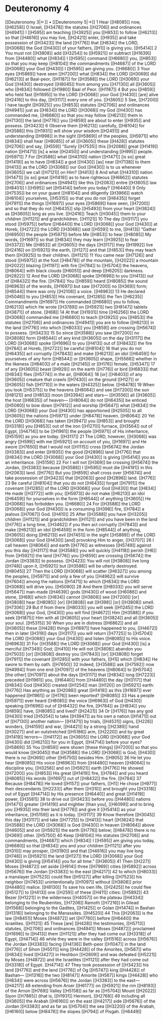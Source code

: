 # Deuteronomy 4
[[Deuteronomy 3|←]] • [[Deuteronomy 5|→]]
1 Hear [[H8085]] now, [[H6258]] O Israel, [[H3478]] the statutes [[H2706]] and ordinances [[H4941]] I [[H595]] am teaching [[H3925]] you [[H853]] to follow [[H6213]] so that [[H4616]] you may live, [[H2421]] enter, [[H935]] and take possession of [[H3423]] the land [[H776]] that [[H834]] the LORD, [[H3068]] the God [[H430]] of your fathers, [[H1]] is giving you. [[H5414]] 
2 You must not [[H3808]] add [[H3254]] to [[H5921]] or subtract [[H1639]] from [[H4480]] what [[H834]] I [[H595]] command [[H6680]] you, [[H853]] so that you may keep [[H8104]] the commandments [[H4687]] of the LORD [[H3068]] your God [[H430]] I [[H595]] am giving you. [[H6680]] 
3 Your eyes [[H5869]] have seen [[H7200]] what [[H834]] the LORD [[H3069]] did [[H6213]] at Baal-peor, [[H1187]] for [[H3588]] the LORD [[H3069]] your God [[H430]] destroyed [[H8045]] from among you [[H7130]] all [[H3605]] who [[H834]] followed [[H1980]] Baal of Peor. [[H1187]] 
4 But you [[H859]] who held fast [[H1695]] to the LORD [[H3068]] your God [[H430]] [are] alive [[H2416]] to this day, [[H3117]] every one of you. [[H3605]] 
5 See, [[H7200]] I have taught [[H3925]] you [[H853]] statutes [[H2706]] and ordinances [[H4941]] just as [[H834]] the LORD [[H3068]] my God [[H430]] has commanded me, [[H6680]] so that you may follow [[H6213]] them in [[H7130]] the land [[H776]] you [[H859]] are about to enter [[H935]] and possess. [[H3423]] 
6 Observe them [[H6213]] carefully, [[H8104]] for [[H3588]] this [[H1931]] will show your wisdom [[H2451]] and understanding [[H998]] in the sight [[H5869]] of the peoples, [[H5971]] who [[H834]] shall hear [[H8085]] of all [[H3605]] these [[H428]] statutes [[H2706]] and say, [[H559]] “Surely [[H7535]] this [[H2088]] great [[H1419]] nation [[H1471]] [is] a wise [[H2450]] and understanding [[H995]] people. [[H5971]] 
7 For [[H3588]] what [[H4310]] nation [[H1471]] [is so] great [[H1419]] as to have [[H834]] a god [[H430]] [as] near [[H7138]] to them [[H413]] as the LORD [[H3068]] our God [[H430]] is to us whenever [[H3605]] we call [[H7121]] on Him? [[H413]] 
8 And what [[H4310]] nation [[H1471]] [is so] great [[H1419]] as to have righteous [[H6662]] statutes [[H2706]] and ordinances [[H4941]] like this [[H2063]] entire [[H3605]] law [[H8451]] I [[H595]] set [[H5414]] before you today? [[H6440]] 
9 Only [[H7535]] be on your guard [[H8104]] and diligently [[H3966]] watch [[H8104]] yourselves, [[H5315]] so that you do not [[H6435]] forget [[H7911]] the things [[H1697]] your eyes [[H5869]] have seen, [[H7200]] and so that they do not [[H6435]] slip [[H5493]] from your heart [[H3824]] as [[H3605]] long as you live. [[H2416]] Teach [[H3045]] them to your children [[H1121]] and grandchildren. [[H1121]] 
10 The day [[H3117]] you stood [[H5975]] before [[H6440]] the LORD [[H3068]] your God [[H430]] at Horeb, [[H2722]] the LORD [[H3068]] said [[H559]] to me, [[H413]] “Gather [[H6950]] the people [[H5971]] before Me [[H853]] to hear [[H8085]] My words, [[H1697]] so that [[H834]] they may learn [[H3925]] to fear [[H3372]] Me [[H853]] all [[H3605]] the days [[H3117]] they [[H1992]] live [[H2416]] on [[H5921]] the earth, [[H127]] and that [[H853]] they may teach them [[H3925]] to their children. [[H1121]] 
11 You came near [[H7126]] and stood [[H5975]] at the foot [[H8478]] of the mountain, [[H2022]] a mountain [[H2022]] blazing [[H1197]] with fire [[H784]] to [[H5704]] the heavens, [[H8064]] with black clouds [[H6051]] and deep [[H6205]] darkness. [[H2822]] 
12 And the LORD [[H3068]] spoke [[H1696]] to you [[H413]] out of [[H8432]] the fire. [[H784]] You [[H859]] heard [[H8085]] the sound [[H6963]] of the words, [[H1697]] but saw [[H7200]] no [[H369]] form; [[H8544]] there was only [[H2108]] a voice. [[H6963]] 
13 He declared [[H5046]] to you [[H853]] His covenant, [[H1285]] the Ten [[H6235]] Commandments [[H1697]] He commanded [[H6680]] you to follow, [[H6213]] which He wrote [[H3789]] on [[H5921]] two [[H8147]] tablets [[H3871]] of stone. [[H68]] 
14 At that [[H1931]] time [[H6256]] the LORD [[H3068]] commanded me [[H6680]] to teach [[H3925]] you [[H853]] the statutes [[H2706]] and ordinances [[H4941]] you are to follow [[H6213]] in the land [[H776]] into which [[H8033]] you [[H859]] are crossing [[H5674]] to possess. [[H3423]] 
15 So since [[H3588]] you saw [[H7200]] no [[H3808]] form [[H8544]] of any kind [[H3605]] on the day [[H3117]] the LORD [[H3068]] spoke [[H1696]] to you [[H413]] out of [[H8432]] the fire [[H784]] at Horeb, [[H2722]] be careful [[H8104]] 
16 that you do not [[H6435]] act corruptly [[H7843]] and make [[H6213]] an idol [[H6459]] for yourselves  of any form [[H8544]] or [[H3605]] shape, [[H5566]] whether in the likeness [[H8403]] of a male [[H2145]] or [[H176]] female, [[H5347]] 
17 of any [[H3605]] beast [[H929]] on the earth [[H776]] or bird [[H6833]] that [[H834]] flies [[H5774]] in the air, [[H8064]] 
18 [or] [[H8403]] of any [[H3605]] creature that crawls [[H7430]] on the ground [[H127]] or [[H3605]] fish [[H1710]] in the waters [[H4325]] below. [[H8478]] 
19 When you look [[H5375]] to the heavens [[H8064]] and see [[H7200]] the sun [[H8121]] and [[H853]] moon [[H3394]] and stars— [[H3556]] all [[H3605]] the host [[H6635]] of heaven— [[H8064]] do not [[H6435]] be enticed [[H5080]] to bow down [[H7812]] and worship [[H5647]] what [[H834]] the LORD [[H3068]] your God [[H430]] has apportioned [[H2505]] to all [[H3605]] the nations [[H5971]] under [[H8478]] heaven. [[H8064]] 
20 Yet the LORD [[H3068]] has taken [[H3947]] you [[H853]] and brought [[H3318]] you [[H853]] out of the iron [[H1270]] furnace, [[H3564]] out of Egypt, [[H4714]] to be [[H1961]] the people [[H5971]] of His inheritance, [[H5159]] as you are today. [[H3117]] 
21 The LORD, however, [[H3068]] was angry [[H599]] with me [[H5921]] on account of you, [[H1697]] and He swore [[H7650]] that I would not [[H1115]] cross [[H5674]] the Jordan [[H3383]] and enter [[H935]] the good [[H2896]] land [[H776]] that [[H834]] the LORD [[H3068]] your God [[H430]] is giving [[H5414]] you  as an inheritance. [[H5159]] 
22 For I will not [[H369]] be crossing [[H5674]] the Jordan, [[H3383]] because [[H3588]] I [[H595]] must die [[H4191]] in this [[H2063]] land. [[H776]] But you [[H859]] shall cross over [[H5674]] and take possession of [[H3423]] that [[H2063]] good [[H2896]] land. [[H776]] 
23 Be careful [[H8104]] that you do not [[H6435]] forget [[H7911]] the covenant [[H1285]] of the LORD [[H3068]] your God [[H430]] that [[H834]] He made [[H3772]] with you; [[H5973]] do not make [[H6213]] an idol [[H6459]] for yourselves  in the form [[H8544]] of anything [[H3605]] He [[H3068]] has forbidden you. [[H6680]] 
24 For [[H3588]] the LORD [[H3068]] your God [[H430]] is a consuming [[H398]] fire, [[H784]] a jealous [[H7067]] God. [[H410]] 
25 After [[H3588]] you have [[H3205]] children [[H1121]] and grandchildren [[H1121]] and you have been in the land [[H776]] a long time, [[H3462]] if you then act corruptly [[H7843]] and make [[H6213]] an idol [[H6459]] in the form [[H8544]] of anything, [[H3605]] doing [[H6213]] evil [[H7451]] in the sight [[H5869]] of the LORD [[H3068]] your God [[H430]] [and] provoking Him to anger, [[H3707]] 
26 I call heaven [[H8064]] and earth [[H776]] as witnesses [[H5749]] against you this day [[H3117]] that [[H3588]] you will quickly [[H4118]] perish [[H6]] from [[H5921]] the land [[H776]] you [[H859]] are crossing [[H5674]] the Jordan [[H3383]] to possess. [[H3423]] You will not [[H3808]] live long [[H748]] upon it, [[H5921]] but [[H3588]] will be utterly destroyed. [[H8045]] 
27 Then the LORD [[H3068]] will scatter [[H6327]] you among the peoples, [[H5971]] and only a few of you [[H4962]] will survive [[H7604]] among the nations [[H1471]] to which [[H834]] the LORD [[H3068]] will drive you. [[H5090]] 
28 And there [[H8033]] you will serve [[H5647]] man-made [[H4639]] gods [[H430]] of wood [[H6086]] and stone, [[H68]] which [[H834]] cannot [[H3808]] see [[H7200]] [or] [[H3808]] hear [[H8085]] [or] [[H3808]] eat [[H398]] [or] [[H3808]] smell. [[H7306]] 
29 But if from there [[H8033]] you will seek [[H1245]] the LORD [[H3068]] your God, [[H430]] you will find [[H4672]] Him [[H3588]] if you seek [[H1875]] Him with all [[H3605]] your heart [[H3824]] and all [[H3605]] your soul. [[H5315]] 
30 When you are in distress [[H6862]] and all [[H3605]] these [[H428]] things [[H1697]] have happened to you, [[H4672]] then in later [[H319]] days [[H3117]] you will return [[H7725]] to [[H5704]] the LORD [[H3068]] your God [[H430]] and listen [[H8085]] to His voice. [[H6963]] 
31 For [[H3588]] the LORD [[H3068]] your God [[H430]] [is] a merciful [[H7349]] God; [[H410]] He will not [[H3808]] abandon you [[H7503]] [or] [[H3808]] destroy you [[H7843]] [or] [[H3808]] forget [[H7911]] the covenant [[H1285]] with your fathers, [[H1]] which [[H834]] He swore to them by oath. [[H7650]] 
32 Indeed, [[H3588]] ask [[H7592]] now [[H4994]] from one end [[H7097]] of the heavens [[H8064]] to [[H5704]] [the other] [[H7097]] about the days [[H3117]] that [[H834]] long [[H7223]] preceded [[H1961]] you, [[H6440]] from [[H4480]] the day [[H3117]] that [[H834]] God [[H430]] created [[H1254]] man [[H120]] on [[H5921]] earth: [[H776]] Has anything as [[H2088]] great [[H1419]] as this [[H1697]] ever happened [[H1961]] or [[H176]] been reported? [[H8085]] 
33 Has a people [[H5971]] ever heard [[H8085]] the voice [[H6963]] of God [[H430]] speaking [[H1696]] out of [[H8432]] the fire, [[H784]] as [[H834]] you [[H859]] have, [[H8085]] and lived? [[H2421]] 
34 Or [[H176]] has any god [[H430]] tried [[H5254]] to take [[H3947]] as his own  a nation [[H1471]] out of [[H7130]] another nation— [[H1471]] by trials, [[H4531]] signs, [[H226]] wonders, [[H4159]] and war, [[H4421]] by a strong [[H2389]] hand [[H3027]] and an outstretched [[H5186]] arm, [[H2220]] and by great [[H1419]] terrors— [[H4172]] as [[H3605]] the LORD [[H3068]] your God [[H430]] did [[H6213]] for you in Egypt, [[H4714]] before your eyes? [[H5869]] 
35 You [[H859]] were shown [these things] [[H7200]] so that you would know [[H3045]] that [[H3588]] the LORD [[H3068]] is God; [[H430]] there is no [[H369]] other [[H5750]] besides Him. [[H905]] 
36 He let you hear [[H8085]] His voice [[H6963]] from [[H4480]] heaven [[H8064]] to discipline you, [[H3256]] and on [[H5921]] earth [[H776]] He showed [[H7200]] you [[H853]] His great [[H1419]] fire, [[H784]] and you heard [[H8085]] His words [[H1697]] out of [[H8432]] the fire. [[H784]] 
37 Because [[H8478]] He loved [[H157]] your fathers, [[H1]] He chose [[H977]] their descendants [[H2233]] after them [[H310]] and brought you [[H3318]] out of Egypt [[H4714]] by His presence [[H6440]] and great [[H1419]] power, [[H3581]] 
38 to drive out [[H3423]] before you [[H4480]] nations [[H1471]] greater [[H1419]] and mightier [than you], [[H6099]] and to bring you [[H935]] into their land [[H776]] and give it [[H5414]] as your  inheritance, [[H5159]] as it is today. [[H3117]] 
39 Know therefore [[H3045]] this day [[H3117]] and take [[H7725]] to [[H413]] heart [[H3824]] that [[H3588]] the LORD [[H3068]] is God [[H430]] in heaven [[H8064]] above [[H4605]] and on [[H5921]] the earth [[H776]] below; [[H8478]] there is no [[H369]] other. [[H5750]] 
40 Keep [[H8104]] His statutes [[H2706]] and commandments, [[H4687]] which [[H834]] I [[H595]] am giving you today, [[H6680]] so that [[H834]] you and your children [[H1121]] after you [[H310]] may prosper, [[H3190]] and that [[H4616]] you may live long [[H748]] in [[H5921]] the land [[H127]] the LORD [[H3068]] your God [[H430]] is giving [[H5414]] you for all time.” [[H3605]] 
41 Then [[H227]] Moses [[H4872]] set aside [[H914]] three [[H7969]] cities [[H5892]] across [[H5676]] the Jordan [[H3383]] to the east [[H4217]] 
42 to which [[H8033]] a manslayer [[H7523]] could flee [[H5127]] after killing [[H7523]] his neighbor [[H7453]] unintentionally [[H1097]] without [[H3808]] prior [[H4480]] malice. [[H8130]] To save his own life, [[H2425]] he could flee [[H5127]] to [[H413]] one [[H259]] of these [[H411]] cities: [[H5892]] 
43 Bezer [[H1221]] in the wilderness [[H4057]] on the plateau [[H4334]] belonging to the Reubenites, [[H7206]] Ramoth [[H7216]] in Gilead [[H1568]] belonging to the Gadites, [[H1425]] or Golan [[H1474]] in Bashan [[H1316]] belonging to the Manassites. [[H4520]] 
44 This [[H2063]] is the law [[H8451]] Moses [[H4872]] set [[H7760]] before [[H6440]] the Israelites. [[H1121]] 
45 These [are] [[H428]] the testimonies, [[H5713]] statutes, [[H2706]] and ordinances [[H4941]] Moses [[H4872]] proclaimed [[H1696]] to [[H413]] them [[H1121]] after they had come out [[H3318]] of Egypt, [[H4714]] 
46 while they were in the valley [[H1516]] across [[H5676]] the Jordan [[H3383]] facing [[H4136]] Beth-peor [[H1047]] in the land [[H776]] of Sihon [[H5511]] king [[H4428]] of the Amorites, [[H567]] who [[H834]] lived [[H3427]] in Heshbon [[H2809]] and was defeated [[H5221]] by Moses [[H4872]] and the Israelites [[H1121]] after they had come out [[H3318]] of Egypt. [[H4714]] 
47 They took possession of [[H3423]] his land [[H776]] and the land [[H776]] of Og [[H5747]] king [[H4428]] of Bashan— [[H1316]] the two [[H8147]] Amorite [[H567]] kings [[H4428]] who [[H834]] were across [[H5676]] the Jordan [[H3383]] to the east— [[H4217]] 
48 extending from Aroer [[H6177]] on [[H5921]] the rim [[H8193]] of the Arnon [[H769]] Valley [[H5158]] as far as [[H5704]] Mount [[H2022]] Siyon [[H7865]] (that is, [[H1931]] Hermon), [[H2768]] 
49 including all [[H3605]] the Arabah [[H6160]] on the east [[H4217]] side [[H5676]] of the Jordan [[H3383]] and as far as [[H5704]] the sea [[H3220]] of the Arabah, [[H6160]] below [[H8478]] the slopes [[H794]] of Pisgah. [[H6449]] 
